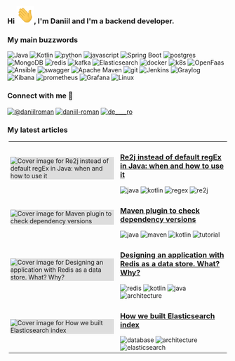 ### Hi <img src="https://raw.githubusercontent.com/ABSphreak/ABSphreak/master/gifs/Hi.gif" width="40" height="40"/>, I'm Daniil and I'm a backend developer.

### My main buzzwords
![Java](https://img.shields.io/static/v1?style=for-the-badge&message=Java&color=007396&logo=Java&logoColor=FFFFFF&label=)
![Kotlin](https://img.shields.io/static/v1?style=for-the-badge&message=Kotlin&color=7F52FF&logo=Kotlin&logoColor=FFFFFF&label=)
![python](https://img.shields.io/badge/python%20-%2314354C.svg?&style=for-the-badge&logo=python&logoColor=white) 
![javascript](https://img.shields.io/badge/javascript%20-%23323330.svg?&style=for-the-badge&logo=javascript&logoColor=%23F7DF1E) 
![Spring Boot](https://img.shields.io/static/v1?style=for-the-badge&message=Spring+Boot&color=6DB33F&logo=Spring+Boot&logoColor=FFFFFF&label=)
![postgres](https://img.shields.io/badge/postgres-%23316192.svg?&style=for-the-badge&logo=postgresql&logoColor=white) 
![MongoDB](https://img.shields.io/static/v1?style=for-the-badge&message=MongoDB&color=47A248&logo=MongoDB&logoColor=FFFFFF&label=)
![redis](https://img.shields.io/badge/redis%20-%23CC0000.svg?&style=for-the-badge&logo=redis&logoColor=white) 
![kafka](https://img.shields.io/badge/kafka%20-%23000000.svg?&style=for-the-badge&logo=apache%20kafka&logoColor=white) 
![Elasticsearch](https://img.shields.io/static/v1?style=for-the-badge&message=Elasticsearch&color=005571&logo=Elasticsearch&logoColor=FFFFFF&label=)
![docker](https://img.shields.io/badge/docker-%232496ED.svg?&style=for-the-badge&logo=docker&logoColor=white) 
![k8s](https://img.shields.io/badge/kubernetes%20-%23326ce5.svg?&style=for-the-badge&logo=kubernetes&logoColor=white) 
![OpenFaas](https://img.shields.io/badge/openfaas%20-%23326ce5.svg?&style=for-the-badge&logo=openfaas&logoColor=white) 
![Ansible](https://img.shields.io/static/v1?style=for-the-badge&message=Ansible&color=EE0000&logo=Ansible&logoColor=FFFFFF&label=)
![swagger](https://img.shields.io/badge/swagger-%2385EA2D.svg?&style=for-the-badge&logo=swagger&logoColor=black) 
![Apache Maven](https://img.shields.io/static/v1?style=for-the-badge&message=Apache+Maven&color=C71A36&logo=Apache+Maven&logoColor=FFFFFF&label=)
![git](https://img.shields.io/badge/git%20-%23F05033.svg?&style=for-the-badge&logo=git&logoColor=white) 
![Jenkins](https://img.shields.io/static/v1?style=for-the-badge&message=Jenkins&color=D24939&logo=Jenkins&logoColor=FFFFFF&label=)
![Graylog](https://img.shields.io/static/v1?style=for-the-badge&message=Graylog&color=FF3633&logo=Graylog&logoColor=FFFFFF&label=)
![Kibana](https://img.shields.io/static/v1?style=for-the-badge&message=Kibana&color=AE4CCF&logo=Kibana&logoColor=FFFFFF&label=)
![prometheus](https://img.shields.io/badge/prometheus%20-%23E6522C.svg?&style=for-the-badge&logo=prometheus&logoColor=white) 
![Grafana](https://img.shields.io/static/v1?style=for-the-badge&message=Grafana&color=F46800&logo=Grafana&logoColor=FFFFFF&label=)
![Linux](https://img.shields.io/static/v1?style=for-the-badge&message=Linux&color=222222&logo=Linux&logoColor=FCC624&label=)

### Connect with me 🔗
<p align="left">
  <a href="https://dev.to/daniilroman" target="blank"><img align="center" src="https://raw.githubusercontent.com/rahuldkjain/github-profile-readme-generator/master/src/images/icons/Social/devto.svg" alt="@daniilroman" height="30" width="40" /></a>
  <a href="https://linkedin.com/in/daniil-roman" target="blank"><img align="center" src="https://raw.githubusercontent.com/rahuldkjain/github-profile-readme-generator/master/src/images/icons/Social/linked-in-alt.svg" alt="daniil-roman" height="30" width="40" /></a>
  <a href="https://twitter.com/de____ro" target="blank"><img align="center" src="https://raw.githubusercontent.com/rahuldkjain/github-profile-readme-generator/master/src/images/icons/Social/twitter.svg" alt="de____ro" height="30" width="40" /></a>
</p>


### My latest articles

[//]: # (<style>)
[//]: # (.container {)
[//]: # (display: flex;)
[//]: # (})
[//]: # (.item {)
[//]: # (color: black; )
[//]: # (font-size: 16px; )
[//]: # (background-color: antiquewhite; )
[//]: # (padding: 1px 4px; )
[//]: # (border-radius: 5px; )
[//]: # (margin-right: 5px;)
[//]: # (})
[//]: # (</style>)

<!-- latest articles start -->
<table style="border-radius: 5px">
    <tr>
        <td>
            <img alt="Cover image for Re2j instead of default regEx in Java: when and how to use it" class="crayons-article__cover__image" height="100" src="https://res.cloudinary.com/practicaldev/image/fetch/s--PgZMhFAM--/c_imagga_scale,f_auto,fl_progressive,h_420,q_auto,w_1000/https://dev-to-uploads.s3.amazonaws.com/uploads/articles/47kggas795bhvlqlwdhf.jpg" style="background-color:#dddddd;" width="200"/>
        </td>
        <td>
            <h3><a href="https://dev.to/daniilroman/re2j-instead-of-default-regex-in-java-when-and-how-to-use-it-5bgn">Re2j instead of default regEx in Java: when and how to use it</a></h3>
            <div class="container"><img src="https://img.shields.io/static/v1?style=for-the-badge&message=java&color=774286&logo=java&logoColor=FFFFFF&label=" alt="java"> <img src="https://img.shields.io/static/v1?style=for-the-badge&message=kotlin&color=772474&logo=kotlin&logoColor=FFFFFF&label=" alt="kotlin"> <img src="https://img.shields.io/static/v1?style=for-the-badge&message=regex&color=775657&logo=regex&logoColor=FFFFFF&label=" alt="regex"> <img src="https://img.shields.io/static/v1?style=for-the-badge&message=re2j&color=776175&logo=re2j&logoColor=FFFFFF&label=" alt="re2j"></div>
        </td>
    </tr>
    <tr>
        <td>
            <img alt="Cover image for Maven plugin to check dependency versions" class="crayons-article__cover__image" height="100" src="https://res.cloudinary.com/practicaldev/image/fetch/s--59egxuWm--/c_imagga_scale,f_auto,fl_progressive,h_420,q_auto,w_1000/https://dev-to-uploads.s3.amazonaws.com/uploads/articles/72ebr606rvtzub81ozqw.jpg" style="background-color:#dddddd;" width="200"/>
        </td>
        <td>
            <h3><a href="https://dev.to/daniilroman/maven-plugin-to-check-dependencies-versions-318m">Maven plugin to check dependency versions</a></h3>
            <div class="container"><img src="https://img.shields.io/static/v1?style=for-the-badge&message=java&color=776722&logo=java&logoColor=FFFFFF&label=" alt="java"> <img src="https://img.shields.io/static/v1?style=for-the-badge&message=maven&color=773138&logo=maven&logoColor=FFFFFF&label=" alt="maven"> <img src="https://img.shields.io/static/v1?style=for-the-badge&message=kotlin&color=777132&logo=kotlin&logoColor=FFFFFF&label=" alt="kotlin"> <img src="https://img.shields.io/static/v1?style=for-the-badge&message=tutorial&color=775263&logo=tutorial&logoColor=FFFFFF&label=" alt="tutorial"></div>
        </td>
    </tr>
    <tr>
        <td>
            <img alt="Cover image for Designing an application with Redis as a data store. What? Why?" class="crayons-article__cover__image" height="100" src="https://res.cloudinary.com/practicaldev/image/fetch/s--8X0yENKK--/c_imagga_scale,f_auto,fl_progressive,h_420,q_auto,w_1000/https://dev-to-uploads.s3.amazonaws.com/uploads/articles/h4gn35c6zrrh0ktk9g7y.png" style="background-color:#dddddd;" width="200"/>
        </td>
        <td>
            <h3><a href="https://dev.to/daniilroman/designing-an-application-with-redis-as-a-data-store-what-why-57e3">Designing an application with Redis as a data store. What? Why?</a></h3>
            <div class="container"><img src="https://img.shields.io/static/v1?style=for-the-badge&message=redis&color=779016&logo=redis&logoColor=FFFFFF&label=" alt="redis"> <img src="https://img.shields.io/static/v1?style=for-the-badge&message=kotlin&color=773916&logo=kotlin&logoColor=FFFFFF&label=" alt="kotlin"> <img src="https://img.shields.io/static/v1?style=for-the-badge&message=java&color=772551&logo=java&logoColor=FFFFFF&label=" alt="java"> <img src="https://img.shields.io/static/v1?style=for-the-badge&message=architecture&color=777623&logo=architecture&logoColor=FFFFFF&label=" alt="architecture"></div>
        </td>
    </tr>
    <tr>
        <td>
            <img alt="Cover image for How we built Elasticsearch index" class="crayons-article__cover__image" height="100" src="https://res.cloudinary.com/practicaldev/image/fetch/s--7r65A-co--/c_imagga_scale,f_auto,fl_progressive,h_420,q_auto,w_1000/https://dev-to-uploads.s3.amazonaws.com/uploads/articles/jy3y8d5oi53scwfyqjmg.png" style="background-color:#dddddd;" width="200"/>
        </td>
        <td>
            <h3><a href="https://dev.to/daniilroman/how-we-built-elasticsearch-index-8hh">How we built Elasticsearch index</a></h3>
            <div class="container"><img src="https://img.shields.io/static/v1?style=for-the-badge&message=database&color=778268&logo=database&logoColor=FFFFFF&label=" alt="database"> <img src="https://img.shields.io/static/v1?style=for-the-badge&message=architecture&color=772292&logo=architecture&logoColor=FFFFFF&label=" alt="architecture"> <img src="https://img.shields.io/static/v1?style=for-the-badge&message=elasticsearch&color=7778100&logo=elasticsearch&logoColor=FFFFFF&label=" alt="elasticsearch"></div>
        </td>
    </tr>
</table>
<!-- latest articles end -->
